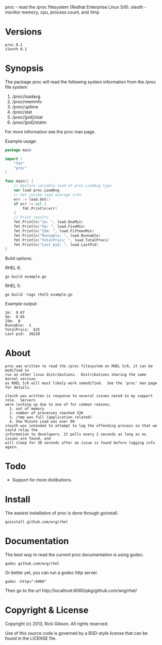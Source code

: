 proc - read the /proc filesystem (Redhat Enterprise Linux 5/6).
sleuth - monitor memory, cpu, process count, and /tmp

Versions
========

    proc 0.1
    sleuth 0.1

Synopsis
========

The package proc will read the following system information from the /proc
file system:

   1. /proc/loadavg
   2. /proc/meminfo
   3. /proc/uptime
   4. /proc/stat
   5. /proc/[pid]/stat
   6. /proc/[pid]/statm

For more information see the proc man page.

Example usage:
```go
package main

import (
	"fmt"
	"proc"
)

func main() {
	// Declare variable load of proc.LoadAvg type
	var load proc.LoadAvg
	// Get system load average info
	err := load.Get()
	if err != nil {
		fmt.Println(err)
	}
	// Print results
	fmt.Println("1m: ", load.OneMin)
	fmt.Println("5m: ", load.FiveMin)
	fmt.Println("15m: ", load.FifteenMin)
	fmt.Println("Runnable: ", load.Runnable)
	fmt.Println("TotalProcs: ", load.TotalProcs)
	fmt.Println("Last pid: ", load.LastPid)
}
```

Build options:

RHEL 6:
```
go build example.go
```
RHEL 5:
```
go build -tags rhel5 example.go
```


Example output:
```
1m:  0.07
5m:  0.05
15m:  0
Runnable:  1
TotalProcs:  625
Last pid:  26228

```

About
=====

    proc was written to read the /proc filesystem on RHEL 5/6, it can be modified to
    run on other linux distributions.  Distributions sharing the same kernel version
    as RHEL 5/6 will most likely work unmodified.  See the 'proc' man page for details.

    sleuth was written is response to several issues noted in my support role.  Servers
    were locking up due to one of for common reasons.
      1. out of memory
      2. number of processes reached 32K
      3. /tmp was full (application related)
      4. One Minute Load was over 60
    sleuth was intended to attempt to log the offending process so that we could relay the
    information to developers. It polls every 2 seconds as long as no issues are found, and
    will sleep for 30 seconds after an issue is found before logging info again.

Todo
====

   * Support for more distibutions.

Install
=======

The easiest installation of proc is done through goinstall.

    goinstall github.com/wrg/rhel

Documentation
=============

The best way to read the current proc documentation is using
godoc.

    godoc github.com/wrg/rhel

Or better yet, you can run a godoc http server.

    godoc -http=":6060"

Then go to the url http://localhost:6060/pkg/github.com/wrg/rhel/

Copyright & License
===================

Copyright (c) 2013, Rick Gibson.
All rights reserved.

Use of this source code is governed by a BSD-style license that can be
found in the LICENSE file.
